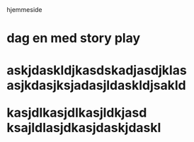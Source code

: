 <htlm> 
 <head></head>
 hjemmeside
  <title>hei å hå </title>
  <h1> dag en med story play <h1/>


<style>
{h1
 color💙;}
 
 
</style>
 <p> askjdaskldjkasdskadjasdjklas

<body></body>
  asjkdasjksjadasjldaskldjsakld  <p/>

<p> kasjdlkasjdlkasjldkjasd
ksajldlasjdkasjdaskjdaskl <p/>

